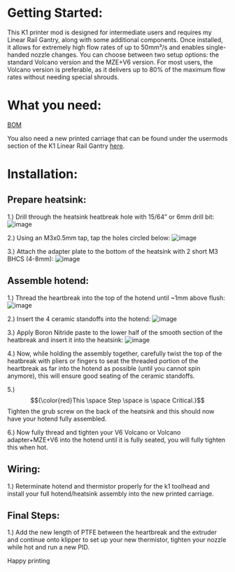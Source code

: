 # Getting Started:

This K1 printer mod is designed for intermediate users and requires my Linear Rail Gantry, along with some additional components. Once installed, it allows for extremely high flow rates of up to 50mm³/s and enables single-handed nozzle changes. You can choose between two setup options: the standard Volcano version and the MZE+V6 version. For most users, the Volcano version is preferable, as it delivers up to 80% of the maximum flow rates without needing special shrouds.

# What you need:

[BOM](https://docs.google.com/spreadsheets/d/1sPTMPV2eK_xJK3cMwCgg2oyzx_67ZIePCPmvhL2Yadw/)

You also need a new printed carriage that can be found under the usermods section of the K1 Linear Rail Gantry [here](https://github.com/tlace17/K1-Linear-Rail-Gantry/tree/main/user-mods/BootyCall%20Jones/Dragon%20ACE%20Mod).


# Installation:


## Prepare heatsink:

1.) Drill through the heatsink heatbreak hole with 15/64” or 6mm drill bit:
![image](https://github.com/user-attachments/assets/d860f72f-a0d8-4043-8d4f-35189edfe326)

2.) Using an M3x0.5mm tap, tap the holes circled below: 
![image](https://github.com/user-attachments/assets/902403b3-4d97-48bb-8f94-709a00dca0b1)

3.) Attach the adapter plate to the bottom of the heatsink with 2 short M3 BHCS (4-8mm):
![image](https://github.com/user-attachments/assets/f692548d-ad80-4e5d-9938-32c74468f7a1)

## Assemble hotend:

1.) Thread the heartbreak into the top of the hotend until ~1mm above flush:
![image](https://github.com/user-attachments/assets/713c94e0-8f18-4474-bb2b-78cf9d2d8f46)


2.) Insert the 4 ceramic standoffs into the hotend: 
![image](https://github.com/user-attachments/assets/249d4c61-a6b7-4f3a-ae1e-ee7f39f3add7)


3.) Apply Boron Nitride paste to the lower half of the smooth section of the heatbreak and insert it into the heatsink:
![image](https://github.com/user-attachments/assets/c1984e64-4905-481f-aec0-728cc18a6f98)


4.) Now, while holding the assembly together, carefully twist the top of the heatbreak with pliers or fingers to seat the threaded portion of the heartbreak as far into the hotend as possible (until you cannot spin anymore), this will ensure good seating of the ceramic standoffs.

5.) $${\color{red}This \space Step \space is \space Critical.}$$ Tighten the grub screw on the back of the heatsink and this should now have your hotend fully assembled. 

6.) Now fully thread and tighten your V6 Volcano or Volcano adapter+MZE+V6 into the hotend until it is fully seated, you will fully tighten this when hot.


## Wiring:

1.) Reterminate hotend and thermistor properly for the k1 toolhead and install your full hotend/heatsink assembly into the new printed carriage.


## Final Steps:

1.) Add the new length of PTFE between the heartbreak and the extruder and continue onto klipper to set up your new thermistor, tighten your nozzle while hot and run a new PID.

Happy printing
